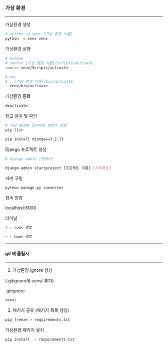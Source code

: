 ### 가상 환경

---



가상환경 생성

```bash
# python -m venv [가상 환경 이름]
python -m venv venv
```



가상환경 실행

```bash
# window
# source [가상 환경 이름]/Scripts/activate
source venv/Scripts/activate

# mac
# . [가상 환경 이름]/bin/activate
. venv/bin/activate
```



가상환경 종료

```bash
deactivate
```



장고 설치 및 확인

```bash
# 가상 환경에 접속하여 명령어 실행
pip list

pip install django==3.2.13
```



Django 프로젝트 생성

```bash
# django-admin [명령어]

django-admin startproject [프로젝트 이름] [시작경로]
```



서버 구동

```bash
python manage.py runserver
```



접속 방법

localhost:8000



터미널

```bash
/ : root 경로

~ : home 경로
```



---





#### git 에 올릴시

---



1. 가상환경 ignore 생성

(.gitignore에 venv/ 추가)



.gitignore

```bash
venv/
```



2. 패키지 공유 (패키지 목록 생성)

```bash
pip freeze > requirements.txt
```



가상환경 패키지 설치

```bash
pip install -r requirements.txt
```

